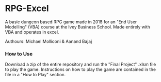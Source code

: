 # RPG-Excel
A basic dungeon based RPG game made in 2018 for an "End User Modelling" (VBA) course at the Ivey Business School. Made entirely with VBA and operates in excel.

Authours: Michael Molliconi & Aanand Bajaj

### How to Use
Download a zip of the entire repository and run the "Final Project" .xlsm file to play the game. Instructions on how to play the game are contained in the file in a "How to Play" section.

